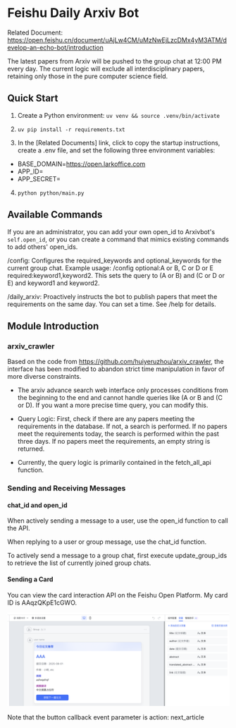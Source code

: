 # Feishu Daily Arxiv Bot

Related Document: https://open.feishu.cn/document/uAjLw4CM/uMzNwEjLzcDMx4yM3ATM/develop-an-echo-bot/introduction

The latest papers from Arxiv will be pushed to the group chat at 12:00 PM every day. The current logic will exclude all interdisciplinary papers, retaining only those in the pure computer science field.

## Quick Start

1. Create a Python environment: `uv venv && source .venv/bin/activate`

2. `uv pip install -r requirements.txt`

3. In the [Related Documents] link, click to copy the startup instructions, create a .env file, and set the following three environment variables:
- BASE_DOMAIN=https://open.larkoffice.com
- APP_ID=
- APP_SECRET=

4. `python python/main.py`

## Available Commands

If you are an administrator, you can add your own open_id to Arxivbot's `self.open_id`, or you can create a command that mimics existing commands to add others' open_ids.

/config: Configures the required_keywords and optional_keywords for the current group chat. Example usage: /config optional:A or B, C or D or E required:keyword1,keyword2. This sets the query to (A or B) and (C or D or E) and keyword1 and keyword2.

/daily_arxiv: Proactively instructs the bot to publish papers that meet the requirements on the same day. You can set a time. See /help for details.

## Module Introduction

### arxiv_crawler

Based on the code from https://github.com/huiyeruzhou/arxiv_crawler, the interface has been modified to abandon strict time manipulation in favor of more diverse constraints.

- The arxiv advance search web interface only processes conditions from the beginning to the end and cannot handle queries like (A or B and (C or D). If you want a more precise time query, you can modify this.

- Query Logic: First, check if there are any papers meeting the requirements in the database. If not, a search is performed. If no papers meet the requirements today, the search is performed within the past three days. If no papers meet the requirements, an empty string is returned.

- Currently, the query logic is primarily contained in the fetch_all_api function.

### Sending and Receiving Messages

#### chat_id and open_id

When actively sending a message to a user, use the open_id function to call the API.

When replying to a user or group message, use the chat_id function.

To actively send a message to a group chat, first execute update_group_ids to retrieve the list of currently joined group chats.

#### Sending a Card

You can view the card interaction API on the Feishu Open Platform. My card ID is AAqzQKpE1cGWO.

![Image](./assets/image.png)

Note that the button callback event parameter is action: next_article